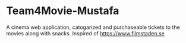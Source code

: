 # Team4Movie-Mustafa


A cinema web application, catogarized and purchaseable tickets to the movies along with snacks. Inspired of https://www.filmstaden.se
